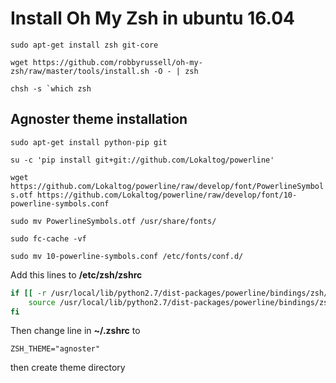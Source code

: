 # Install Oh My Zsh in ubuntu 16.04

`sudo apt-get install zsh git-core`

`wget https://github.com/robbyrussell/oh-my-zsh/raw/master/tools/install.sh -O - | zsh`

```shell
chsh -s `which zsh
```
## Agnoster theme installation

`sudo apt-get install python-pip git`

`su -c 'pip install git+git://github.com/Lokaltog/powerline'`

`wget https://github.com/Lokaltog/powerline/raw/develop/font/PowerlineSymbols.otf https://github.com/Lokaltog/powerline/raw/develop/font/10-powerline-symbols.conf`

`sudo mv PowerlineSymbols.otf /usr/share/fonts/`

`sudo fc-cache -vf`

`sudo mv 10-powerline-symbols.conf /etc/fonts/conf.d/`

Add this lines to **/etc/zsh/zshrc**

``` bash
if [[ -r /usr/local/lib/python2.7/dist-packages/powerline/bindings/zsh/powerline.zsh ]]; then
    source /usr/local/lib/python2.7/dist-packages/powerline/bindings/zsh/powerline.zsh
fi
```

Then change line in **~/.zshrc** to

`ZSH_THEME="agnoster"`



then create theme directory




